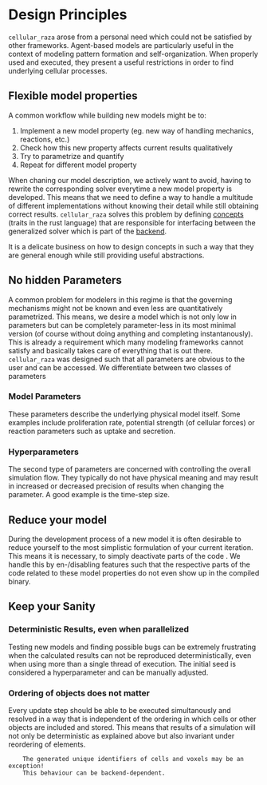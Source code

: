 # Design Principles
`cellular_raza` arose from a personal need which could not be satisfied by other frameworks.
Agent-based models are particularly useful in the context of modeling pattern formation and self-organization.
When properly used and executed, they present a useful restrictions in order to find underlying cellular processes.

## Flexible model properties
A common workflow while building new models might be to:
1. Implement a new model property (eg. new way of handling mechanics, reactions, etc.)
2. Check how this new property affects current results qualitatively
3.  Try to parametrize and quantify
4. Repeat for different model property

When chaning our model description, we actively want to avoid, having to rewrite the corresponding solver everytime a new model property is developed.
This means that we need to define a way to handle a multitude of different implementations without knowing their detail while still obtaining correct results.
`cellular_raza` solves this problem by defining [concepts](DesignPrinciples-Concepts.md) (traits in the rust language) that are responsible for interfacing between the generalized solver which is part of the [backend](Backends).

It is a delicate business on how to design concepts in such a way that they are general enough while still providing useful abstractions.

## No hidden Parameters
A  common problem for modelers in this regime is that the governing mechanisms might not be known and even less are quantitatively parametrized.
This means, we desire a model which is not only low in parameters but can be completely parameter-less in its most minimal version (of course without doing anything and completing instantanously).
This is already a requirement which many modeling frameworks cannot satisfy and basically takes care of everything that is out there.
`cellular_raza` was designed such that all parameters are obvious to the user and can be accessed.
We differentiate between two classes of parameters

### Model Parameters
These parameters describe the underlying physical model itself.
Some examples include proliferation rate, potential strength (of cellular forces) or reaction parameters such as uptake and secretion.

### Hyperparameters
The second type of parameters are concerned with controlling the overall simulation flow.
They typically do not have physical meaning and may result in increased or decreased precision of results when changing the parameter.
A good example is the time-step size.

## Reduce your model
During the development process of a new model it is often desirable to reduce yourself to the most simplistic formulation of your current iteration.
This means it is necessary, to simply deactivate parts of the code .
We handle this by en-/disabling features such that the respective parts of the code related to these model properties do not even show up in the compiled binary.

## Keep your Sanity
### Deterministic Results, even when parallelized
Testing new models and finding possible bugs can be extremely frustrating when the calculated results can not be reproduced deterministically, even when using more than a single thread of execution.
The initial seed is considered a hyperparameter and can be manually adjusted.

### Ordering of objects does not matter
Every update step should be able to be executed simultanously and resolved in a way that is independent of the ordering in which cells or other objects are included and stored.
This means that results of a simulation will not only be deterministic as explained above but also invariant under reordering of elements.
```admonish warning
    The generated unique identifiers of cells and voxels may be an exception!
    This behaviour can be backend-dependent.
```